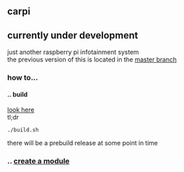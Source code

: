 ## carpi
## currently under development
just another raspberry pi infotainment system<br>
the previous version of this is located in the [master branch](https://github.com/smthnspcl/carpi/tree/master)
<br>
### how to...
#### .. build
[look here](https://github.com/smthnspcl/carpi/blob/qt/docs/Build.md)
<br> tl;dr 
```shell script
./build.sh
```
there will be a prebuild release at some point in time
### .. [create a module](https://github.com/smthnspcl/carpi/blob/qt/docs/Modules.md)
